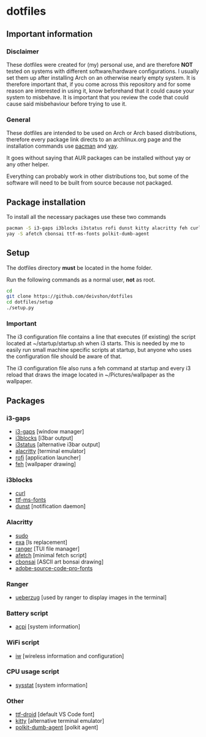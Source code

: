 # dotfiles
## Important information
### Disclaimer
These dotfiles were created for (my) personal use, and are therefore **NOT** tested on systems with different software/hardware configurations. I usually set them up after installing Arch on an otherwise nearly empty system. It is therefore important that, if you come across this repository and for some reason are interested in using it, know beforehand that it could cause your system to misbehave. It is important that you review the code that could cause said misbehaviour before trying to use it.

### General
These dotfiles are intended to be used on Arch or Arch based distributions, therefore every package link directs to an archlinux.org page and the installation commands use [pacman](https://archlinux.org/packages/core/x86_64/pacman/) and [yay](https://aur.archlinux.org/packages/yay/).


It goes without saying that AUR packages can be installed without yay or any other helper.

Everything can probably work in other distributions too, but some of the software will need to be built from source because not packaged.
## **Package installation**
To install all the necessary packages use these two commands
```bash
pacman -S i3-gaps i3blocks i3status rofi dunst kitty alacritty feh curl sudo exa adobe-source-code-pro-fonts acpi iw sysstat ranger ueberzug ttf-droid
yay -S afetch cbonsai ttf-ms-fonts polkit-dumb-agent
```
## **Setup**
The dotfiles directory **must** be located in the home folder.

Run the following commands as a normal user, **not** as root.
```bash
cd
git clone https://github.com/deivshon/dotfiles
cd dotfiles/setup
./setup.py
```
### Important
The i3 configuration file contains a line that executes (if existing) the script located at ~/startup/startup.sh when i3 starts. This is needed by me to easily run small machine specific scripts at startup, but anyone who uses the configuration file should be aware of that.

The i3 configuration file also runs a feh command at startup and every i3 reload that draws the image located in ~/Pictures/wallpaper as the wallpaper.

## **Packages**
### **i3-gaps**
+ [i3-gaps](https://archlinux.org/packages/community/x86_64/i3-gaps/) [window manager]
+ [i3blocks](https://archlinux.org/packages/community/x86_64/i3blocks/) [i3bar output]
+ [i3status](https://archlinux.org/packages/community/x86_64/i3status/) [alternative i3bar output]
+ [alacritty](https://archlinux.org/packages/community/x86_64/alacritty/) [terminal emulator]
+ [rofi](https://archlinux.org/packages/community/x86_64/rofi/) [application launcher]
+ [feh](https://archlinux.org/packages/extra/x86_64/feh/) [wallpaper drawing]
### **i3blocks**
+ [curl](https://archlinux.org/packages/core/x86_64/curl/)
+ [ttf-ms-fonts](https://aur.archlinux.org/packages/ttf-ms-fonts/)
+ [dunst](https://archlinux.org/packages/community/x86_64/dunst/) [notification daemon]
### **Alacritty**
+ [sudo](https://archlinux.org/packages/core/x86_64/sudo/)
+ [exa](https://archlinux.org/packages/community/x86_64/exa/) [ls replacement]
+ [ranger](https://archlinux.org/packages/community/any/ranger/) [TUI file manager]
+ [afetch](https://aur.archlinux.org/packages/afetch/) [minimal fetch script]
+ [cbonsai](https://aur.archlinux.org/packages/cbonsai/) [ASCII art bonsai drawing]
+ [adobe-source-code-pro-fonts](https://archlinux.org/packages/extra/any/adobe-source-code-pro-fonts/)
### **Ranger**
+ [ueberzug](https://archlinux.org/packages/community/x86_64/ueberzug/) [used by ranger to display images in the terminal]
### **Battery script**
+ [acpi](https://archlinux.org/packages/community/x86_64/acpi/) [system information]
### **WiFi script**
+ [iw](https://archlinux.org/packages/core/x86_64/iw/) [wireless information and configuration]
### **CPU usage script**
+ [sysstat](https://archlinux.org/packages/community/x86_64/sysstat/) [system information]
### **Other**
+ [ttf-droid](https://archlinux.org/packages/community/any/ttf-droid/) [default VS Code font]
+ [kitty](https://archlinux.org/packages/community/x86_64/kitty/) [alternative terminal emulator]
+ [polkit-dumb-agent](https://aur.archlinux.org/packages/polkit-dumb-agent-git/) [polkit agent]
